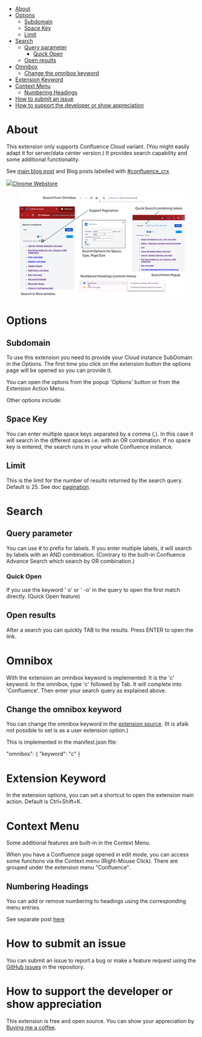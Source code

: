 - [About](#about)
- [Options](#options)
  - [Subdomain](#subdomain)
  - [Space Key](#space-key)
  - [Limit](#limit)
- [Search](#search)
  - [Query parameter](#query-parameter)
    - [Quick Open](#quick-open)
  - [Open results](#open-results)
- [Omnibox](#omnibox)
  - [Change the omnibox keyword](#change-the-omnibox-keyword)
- [Extension Keyword](#extension-keyword)
- [Context Menu](#context-menu)
  - [Numbering Headings](#numbering-headings)
- [How to submit an issue](#how-to-submit-an-issue)
- [How to support the developer or show appreciation](#how-to-support-the-developer-or-show-appreciation)


# About

This extension only supports Confluence Cloud variant. (You might easily adapt it for server/data center version.) 
It provides search capability and some additional functionality.

See [main blog post](https://tdalon.blogspot.com/2024/03/confluence-crx.html) and Blog posts labelled with [#confluence_crx](https://tdalon.blogspot.com/search/label/confluence_crx)

<p align="left">
<a href="https://chrome.google.com/webstore/detail/confluence/dkofhaiegpbdikenaoljlbencjdbbpii">
  <img src="https://storage.googleapis.com/web-dev-uploads/image/WlD8wC6g8khYWPJUsQceQkhXSlv1/UV4C4ybeBTsZt43U4xis.png">Chrome Webstore
  </a>
</p>

<p align="center">
<a href="docs/assets/images/promo.png">
  <img src="docs/assets/images/promo_small.png">
  </a>
</p>


# Options

## Subdomain

To use this extension you need to provide your Cloud instance SubDomain in the Options.
The first time you click on the extension button the options page will be opened so you can provide it.

You can open the optons from the popup 'Options' button or from the Extension Action Menu.

Other options include:

## Space Key

You can enter multiple space keys separated by a comma (,). In this case it will search in the different spaces i.e. with an OR combination.
If no space key is entered, the search runs in your whole Confluence instance.


## Limit
This is the limit for the number of results returned by the search query. Default is 25. See doc [pagination](https://developer.atlassian.com/server/confluence/pagination-in-the-rest-api/).


# Search 

## Query parameter

You can use # to prefix for labels.
If you enter multiple labels, it will search by labels with an AND combination. (Contrary to the built-in Confluence Advance Search which search by OR combination.)

### Quick Open

If you use the keyword ' o' or ' -o' in the query to open the first match directly. (Quick Open feature) 

## Open results

After a search you can quickly TAB to the results. Press ENTER to open the link.

# Omnibox

With the extension an omnibox keyword is implemented: It is the 'c' keyword.
In the omnibox, type 'c' followed by Tab. It will complete into 'Confluence'. Then enter your search query as explained above.

## Change the omnibox keyword

You can change the omnibox keyword in the [extension source](https://tdalon.blogspot.com/2020/10/chrome-extension-view-source.html).
(It is afaik not possible to set is as a user extension option.)

This is implemented in the manifest.json file:

"omnibox": {
      "keyword": "c"
   }

# Extension Keyword

In the extension options, you can set a shortcut to open the extension main action. Default is Ctrl+Shift+K.

# Context Menu

Some additional features are built-in in the Context Menu.

When you have a Confluence page opened in edit mode, you can access some functions via the Context menu (Right-Mouse Click). There are grouped under the extension menu "Confluence".

## Numbering Headings

You can add or remove numbering to headings using the corresponding menu entries.

See separate post [here](https://tdalon.blogspot.com/2024/03/crx-confluence-numbered-headings.html)


# How to submit an issue

You can submit an issue to report a bug or make a feature request using the [GitHub issues](https://github.com/tdalon/confluence_crx/issues) in the repository.

# How to support the developer or show appreciation

This extension is free and open source.
You can show your appreciation by [Buying me a coffee](https://www.buymeacoffee.com/tdalon).
